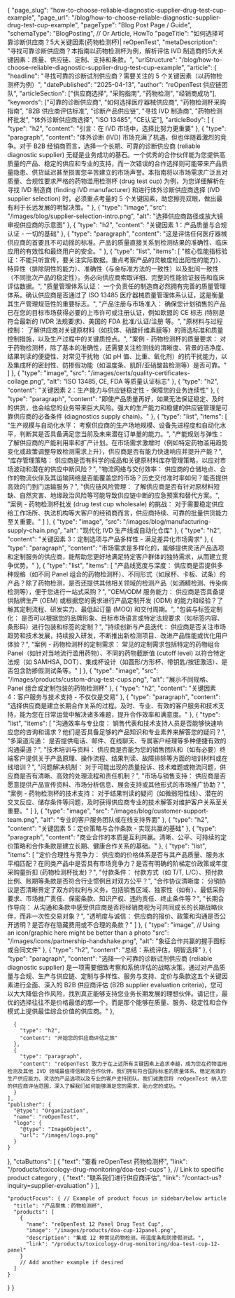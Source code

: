 {
    "page_slug": "how-to-choose-reliable-diagnostic-supplier-drug-test-cup-example",
    "page_url": "/blog/how-to-choose-reliable-diagnostic-supplier-drug-test-cup-example",
  "pageType": "Blog Post Page / Guide",
  "schemaType": "BlogPosting", // Or Article, HowTo
  "pageTitle": "如何选择可靠诊断供应商？5大关键因素(药物检测杯)| reOpenTest",
  "metaDescription": "寻找可靠诊断供应商？本指南以药物检测杯为例，解析评估 IVD 制造商的5大关键因素：质量、供应链、定制、支持和条款。",
  "urlStructure": "/blog/how-to-choose-reliable-diagnostic-supplier-drug-test-cup-example",
  "article": {
    "headline": "寻找可靠的诊断试剂供应商？需要关注的 5 个关键因素（以药物检测杯为例）",
    "datePublished": "2025-04-13",
    "author": "reOpenTest 供应链团队",
    "articleSection": ["供应商选择", "采购指南", "药物检测", "经销商成功"],
    "keywords": ["可靠的诊断供应商", "如何选择医疗器械供应商", "药物检测杯采购指南", "B2B 供应商评估标准", "诊断产品供应链", "寻找 IVD 制造商", "药物检测杯批发", "体外诊断供应商选择", "ISO 13485", "CE认证"],
    "articleBody": [
      {
        "type": "h2",
        "content": "引言：在 IVD 市场中，选择比努力更重要"
      },
      {
        "type": "paragraph",
        "content": "体外诊断 (IVD) 市场充满了机遇，但也伴随着激烈的竞争。对于 B2B 经销商而言，选择一个长期、可靠的诊断供应商 (reliable diagnostic supplier) 无疑是业务成功的基石。一个优秀的合作伙伴能为您提供高质量的产品、稳定的供应和专业的支持，而一次错误的合作选择则可能带来产品质量隐患、供货延迟甚至损害您辛苦建立的市场声誉。本指南将以市场需求广泛且对质量、合规性要求严格的药物滥用检测杯 (drug test cup) 为例，为您详细解析在寻找 IVD 制造商 (finding IVD manufacturer) 和进行体外诊断供应商选择 (IVD supplier selection) 时，必须重点考量的 5 个关键因素，助您擦亮双眼，做出最有利于长远发展的明智决策。"
      },
      {
        "type": "image",
        "src": "/images/blog/supplier-selection-intro.png",
        "alt": "选择供应商路径或放大镜审视供应商的示意图"
      },
      {
        "type": "h2",
        "content": "关键因素 1：产品质量与合规认证 - 一切的基础"
      },
      {
        "type": "paragraph",
        "content": "这是评估任何医疗器械供应商的首要且不可动摇的标准。产品的质量直接关系到检测结果的准确性、临床应用的有效性和最终用户的安全。"
      },
      {
        "type": "list",
        "items": [
          "核心性能指标验证：不能只听宣传，要关注实际数据。重点考察产品的灵敏度检出阳性的能力）、特异性（排除阴性的能力）、准确性（与金标准方法的一致性）以及批间一致性（不同批次产品的稳定性）。务必向供应商索取详细、完整的性能验证报告和临床评估数据。",
          "质量管理体系认证： 一个负责任的制造商必然拥有完善的质量管理体系。确认供应商是否通过了 ISO 13485 医疗器械质量管理体系认证，这是衡量其生产管理规范性的重要标志。",
          "产品注册与市场准入： 确保您计划销售的产品已在您的目标市场获得必要的上市许可或注册认证，例如欧盟的 CE 标志 (特别是符合最新的 IVDR 法规要求)、美国的 FDA 批准/认证/注册 等。",
          "原材料与过程控制： 了解供应商对关键原材料（如抗体、硝酸纤维素膜等）的筛选标准和质量控制措施，以及生产过程中的关键质控点。",
          "案例 - 药物检测杯的质量要求： 对于药物检测杯，除了基本的准确性，还需要关注检测线的清晰度、背景的洁净度、结果判读的便捷性、对常见干扰物（如 pH 值、比重、氧化剂）的抗干扰能力，以及集成杯的密封性、防掺假功能（如温度条、肌酐/亚硝酸盐检测等）是否可靠。"
        ]
      },
      {
        "type": "image",
        "src": "/images/certs/quality-certificates-collage.png",
        "alt": "ISO 13485, CE, FDA 等质量认证标志"
      },
      {
        "type": "h2",
        "content": "关键因素 2：生产能力与供应链稳定性 - 保障您的业务连续性"
      },
      {
        "type": "paragraph",
        "content": "即使产品质量再好，如果无法保证稳定、及时的供货，也会给您的业务带来巨大风险。强大的生产能力和稳健的供应链管理是可靠供应商的必备条件 (diagnostics supply chain)。"
      },
      {
        "type": "list",
        "items": [
          "生产规模与自动化水平： 考察供应商的生产场地规模、设备先进程度和自动化水平，判断其是否具备满足您当前及未来潜在订单量的能力。",
          "产能规划与弹性： 了解供应商的产能利用率和扩产计划。在市场需求激增时（例如特定药物滥用趋势变化或政策调整导致检测需求上升），供应商是否有能力快速响应并提升产能？",
          "库存管理策略： 供应商是否有科学的成品和关键原材料库存管理策略，以应对市场波动和潜在的供应中断风险？",
          "物流网络与交付效率： 供应商的仓储地点、合作的物流伙伴及其运输网络是否能覆盖您的市场？历史交付准时率如何？能否提供高效的门到门运输服务？",
          "供应链风险管理： 了解供应商是否有针对原材料短缺、自然灾害、地缘政治风险等可能导致供应链中断的应急预案和替代方案。",
          "案例 - 药物检测杯批发 (drug test cup wholesale) 的挑战： 对于需要稳定供应给工作场所、执法机构等大客户的经销商而言，供应商持续、可靠的批量供货能力至关重要。"
        ]
      },
      {
        "type": "image",
        "src": "/images/blog/manufacturing-supply-chain.png",
        "alt": "现代化 IVD 生产线或自动化仓库"
      },
      {
        "type": "h2",
        "content": "关键因素 3：定制选项与产品多样性 - 满足差异化市场需求"
      },
      {
        "type": "paragraph",
        "content": "市场需求是多样化的，能够提供灵活产品选项和定制服务的供应商，能帮助您更好地满足特定客户群体的独特需求，从而建立竞争优势。"
      },
      {
        "type": "list",
        "items": [
          "产品线宽度与深度： 供应商是否提供多种规格（如不同 Panel 组合的药物检测杯）、不同形式（如尿杯、卡板、试条）的产品？除了药物检测，是否还提供其他相关领域的检测产品（如酒精检测、传染病检测等），便于您进行一站式采购？",
          "OEM/ODM 服务能力： 供应商是否具备提供贴牌生产 (OEM) 或根据您的需求进行产品定制开发 (ODM) 的能力和经验？了解其定制流程、研发实力、最低起订量 (MOQ) 和交付周期。",
          "包装与标签定制化： 是否可以根据您的品牌形象、目标市场语言或特定法规要求（如标签内容、条形码）进行包装和标签的定制？",
          "持续创新与产品迭代： 供应商是否关注市场趋势和技术发展，持续投入研发，不断推出新检测项目、改进产品性能或优化用户体验？",
          "案例 - 药物检测杯的定制需求： 常见的定制需求包括特定的药物组合 Panel（如针对当地流行滥用药物）、不同的药物截断值 (cutoff level) 以符合特定法规（如 SAMHSA, DOT）、集成杯设计（如圆形/方形杯、带钥匙/按钮激活）、是否包含防掺假测试条等。"
        ]
      },
      {
        "type": "image",
        "src": "/images/products/custom-drug-test-cups.png",
        "alt": "展示不同规格、Panel 组合或定制包装的药物检测杯"
      },
      {
        "type": "h2",
        "content": "关键因素 4：客户服务与技术支持 - 不仅仅是交易"
      },
      {
        "type": "paragraph",
        "content": "选择供应商是建立长期合作关系的过程。及时、专业、有效的客户服务和技术支持，能为您在日常运营中解决诸多难题，提升合作效率和满意度。"
      },
      {
        "type": "list",
        "items": [
          "沟通效率与专业度： 销售代表和技术支持人员是否能够快速响应您的咨询和请求？他们是否具备足够的产品知识和专业素养来解答您的疑问？",
          "多渠道沟通： 是否提供电话、邮件、在线聊天、专属客户经理等多种便捷有效的沟通渠道？",
          "技术培训与资料： 供应商是否能为您的销售团队和（如有必要）终端客户提供关于产品原理、操作流程、结果判读、故障排除等方面的培训材料或在线培训？",
          "问题解决机制： 对于可能出现的质量投诉、技术难题或物流问题，供应商是否有清晰、高效的处理流程和责任机制？",
          "市场与销售支持： 供应商是否愿意提供产品宣传资料、市场分析信息、展会支持或其他形式的市场推广协助？",
          "案例 - 药物检测杯的技术支持： 对于结果判读的疑问（如微弱阳性线）、潜在的交叉反应、储存条件等问题，及时获得供应商专业的技术解答对维护客户关系至关重要。"
        ]
      },
      {
        "type": "image",
        "src": "/images/blog/customer-support-team.png",
        "alt": "专业的客户服务团队或在线支持界面"
      },
      {
        "type": "h2",
        "content": "关键因素 5：定价策略与合作条款 - 实现共赢的基础"
      },
      {
        "type": "paragraph",
        "content": "商业合作的本质是互利共赢。清晰、公平、可持续的定价策略和合作条款是建立长期、健康合作关系的基础。"
      },
      {
        "type": "list",
        "items": [
          "定价合理性与竞争力： 供应商的价格体系是否与其产品质量、服务水平相匹配？在同类产品中是否具有市场竞争力？是否有明确的阶梯定价政策或年度采购量折扣 (药物检测杯批发)？",
          "付款条件： 付款方式（如 T/T, L/C）、预付款比例、账期等条款是否符合行业惯例且对双方公平？",
          "合作协议清晰度： 分销协议是否清晰界定了双方的权利与义务，包括销售区域、独家性（如有）、最低采购要求、市场推广责任、保密条款、知识产权、违约责任、终止条件等？",
          "长期合作导向： 从沟通和条款中感受供应商是否将经销商视为可共同成长的长期战略伙伴，而非一次性交易对象？",
          "透明度与诚信： 供应商的报价、政策和沟通是否公开透明？是否存在隐藏费用或不合理的条款？"
        ]
      },
      {
        "type": "image", // Using an icon/graphic here might be better than a photo
        "src": "/images/icons/partnership-handshake.png",
        "alt": "象征合作共赢的握手图标或合同文件"
      },
      {
        "type": "h2",
        "content": "总结：系统评估，明智选择"
      },
      {
        "type": "paragraph",
        "content": "选择一个可靠的诊断试剂供应商 (reliable diagnostic supplier) 是一项需要细致考察和系统评估的战略决策。通过对产品质量与合规、生产与供应链、定制与多样性、服务与支持、定价与条款这五个关键因素进行全面、深入的 B2B 供应商评估 (B2B supplier evaluation criteria)，您可以大大降低合作风险，找到真正能够支持您业务长期发展的理想伙伴。请记住，最优的选择往往不是价格最低的那一个，而是那个能够在质量、服务、稳定性和合作模式上提供最佳综合价值的供应商。"
      },
      
      {
        "type": "h2",
        "content": "开始您的供应商评估之旅"
      },
      {
        "type": "paragraph",
        "content": "reOpenTest 致力于在上述所有关键因素上追求卓越，成为您在药物滥用检测及其他 IVD 领域最值得信赖的合作伙伴。我们拥有符合国际标准的质量体系、稳定高效的生产供应能力、灵活的产品选项以及专业的客户支持团队。我们诚邀您将 reOpenTest 纳入您的供应商评估范围，深入了解我们如何能够满足您的需求，助力您的成功。"
      }
    ],
    "publisher": {
      "@type": "Organization",
      "name": "reOpenTest",
      "logo": {
        "@type": "ImageObject",
        "url": "/images/logo.png"
      }
    }
  },
  "ctaButtons": [
    { "text": "查看 reOpenTest 药物检测杯", "link": "/products/toxicology-drug-monitoring/doa-test-cups" }, // Link to specific product category
    ,
    { "text": "联系我们进行供应商评估", "link": "/contact-us?inquiry=supplier-evaluation" }
  ],
  
    "productFocus": { // Example of product focus in sidebar/below article
      "title": "产品聚焦：药物检测杯",
      "products": [
        {
          "name": "reOpenTest 12 Panel Drug Test Cup",
          "image": "/images/products/doa-cup-12panel.png",
          "description": "集成 12 种常见药物检测，带温度条和防掺假测试。",
          "link": "/products/toxicology-drug-monitoring/doa-test-cup-12-panel"
        }
        // Add another example if desired
      ]
    }
  }
}
